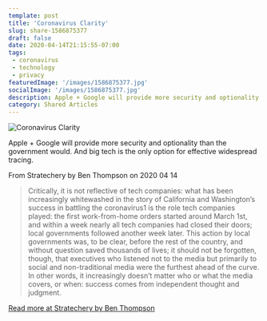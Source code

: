 ```yaml
---
template: post
title: 'Coronavirus Clarity'
slug: share-1586875377
draft: false
date: 2020-04-14T21:15:55-07:00
tags:
 - coronavirus
 - technology
 - privacy
featuredImage: '/images/1586875377.jpg'
socialImage: '/images/1586875377.jpg'
description: Apple + Google will provide more security and optionality than the government would. And big tech is the only option for effective widespread tracing.
category: Shared Articles
---
```

![Coronavirus Clarity](/images/1586875377.jpg)

Apple + Google will provide more security and optionality than the government would. And big tech is the only option for effective widespread tracing.

From Stratechery by Ben Thompson on 2020 04 14
> Critically, it is not reflective of tech companies: what has been increasingly whitewashed in the story of California and Washington’s success in battling the coronavirus1 is the role tech companies played: the first work-from-home orders started around March 1st, and within a week nearly all tech companies had closed their doors; local governments followed another week later.
This action by local governments was, to be clear, before the rest of the country, and without question saved thousands of lives; it should not be forgotten, though, that executives who listened not to the media but primarily to social and non-traditional media were the furthest ahead of the curve. In other words, it increasingly doesn’t matter who or what the media covers, or when: success comes from independent thought and judgment.

[Read more at Stratechery by Ben Thompson](https://stratechery.com/2020/coronavirus-clarity/)

